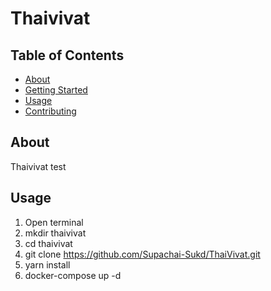 # Thaivivat

## Table of Contents

- [About](#about)
- [Getting Started](#getting_started)
- [Usage](#usage)
- [Contributing](../CONTRIBUTING.md)

## About <a name = "about"></a>

Thaivivat test

## Usage <a name = "usage"></a>

1. Open terminal
2. mkdir thaivivat
3. cd thaivivat
4. git clone https://github.com/Supachai-Sukd/ThaiVivat.git
5. yarn install
6. docker-compose up -d
